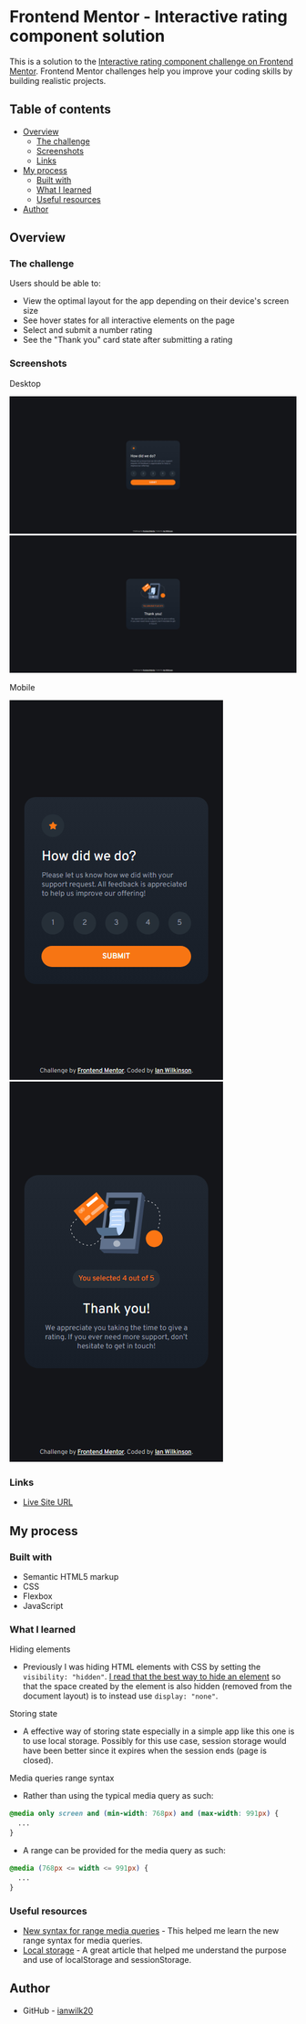 # Frontend Mentor - Interactive rating component solution

This is a solution to the [Interactive rating component challenge on Frontend Mentor](https://www.frontendmentor.io/challenges/interactive-rating-component-koxpeBUmI). Frontend Mentor challenges help you improve your coding skills by building realistic projects. 

## Table of contents

- [Overview](#overview)
  - [The challenge](#the-challenge)
  - [Screenshots](#screenshot)
  - [Links](#links)
- [My process](#my-process)
  - [Built with](#built-with)
  - [What I learned](#what-i-learned)
  - [Useful resources](#useful-resources)
- [Author](#author)

## Overview

### The challenge

Users should be able to:

- View the optimal layout for the app depending on their device's screen size
- See hover states for all interactive elements on the page
- Select and submit a number rating
- See the "Thank you" card state after submitting a rating

### Screenshots

Desktop

![Desktop initial state](./rating-init-state-desktop.png)
![Desktop final state](./rating-end-state-desktop.png)

Mobile

![Mobile initial state](./rating-init-state-mobile.png)
![Mobile final state](./rating-end-state-mobile.png)

### Links

- [Live Site URL](https://interactive-rating-ianwilk20.netlify.app/design/index.html)

## My process

### Built with

- Semantic HTML5 markup
- CSS
- Flexbox
- JavaScript

### What I learned

Hiding elements
- Previously I was hiding HTML elements with CSS by setting the ```visibility: "hidden"```. [I read that the best way to hide an element](https://developer.mozilla.org/en-US/docs/Web/CSS/visibility) so that the space created by the element is also hidden (removed from the document layout) is to instead use ```display: "none"```.

Storing state
- A effective way of storing state especially in a simple app like this one is to use local storage. Possibly for this use case, session storage would have been better since it expires when the session ends (page is closed).

Media queries range syntax
- Rather than using the typical media query as such:
```CSS
@media only screen and (min-width: 768px) and (max-width: 991px) {
  ...
}
```
- A range can be provided for the media query as such:
```CSS
@media (768px <= width <= 991px) {
  ...
}
```


### Useful resources

- [New syntax for range media queries](https://web.dev/articles/media-query-range-syntax) - This helped me learn the new range syntax for media queries.
- [Local storage](https://developer.mozilla.org/en-US/docs/Web/API/Window/localStorage) - A great article that helped me understand the purpose and use of localStorage and sessionStorage.

## Author

- GitHub - [ianwilk20](https://github.com/ianwilk20)
